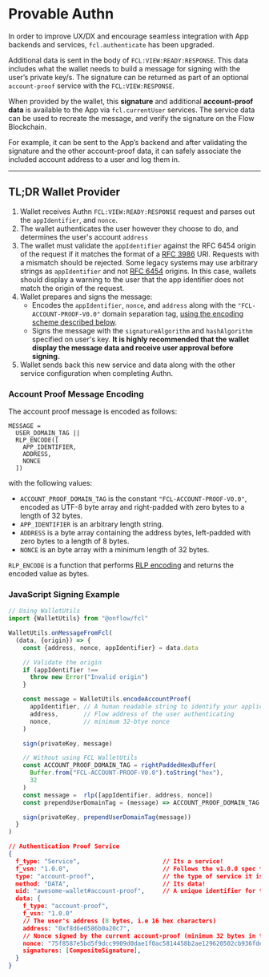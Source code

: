 # Provable Authn

In order to improve UX/DX and encourage seamless integration with App backends and services, `fcl.authenticate` has been upgraded.

Additional data is sent in the body of `FCL:VIEW:READY:RESPONSE`. This data includes what the wallet needs to build a message for signing with the user’s private key/s.
The signature can be returned as part of an optional `account-proof` service with the `FCL:VIEW:RESPONSE`.

When provided by the wallet, this **signature** and additional **account-proof data** is available to the App via `fcl.currentUser` services. The service data can be used to recreate the message, and verify the signature on the Flow Blockchain.

For example, it can be sent to the App’s backend and after validating the signature and the other account-proof data, it can safely associate the included account address to a user and log them in.

---

## TL;DR Wallet Provider

1. Wallet receives Authn `FCL:VIEW:READY:RESPONSE` request and parses out the `appIdentifier`, and `nonce`.
2. The wallet authenticates the user however they choose to do, and determines the user's account `address`
4. The wallet must validate the `appIdentifier` against the RFC 6454 origin of the request if it matches the
   format of a [RFC 3986](https://www.rfc-editor.org/rfc/rfc3986) URI.  Requests with a mismatch should be rejected.  Some legacy systems may use arbitrary strings as `appIdentifier` and not [RFC 6454](https://www.rfc-editor.org/rfc/rfc6454.html) origins. In this case, wallets should display a warning to the user that the app identifier does not match the origin of the request.
5. Wallet prepares and signs the message:
      - Encodes the `appIdentifier`, `nonce`, and `address` along with the `"FCL-ACCOUNT-PROOF-V0.0"` domain separation tag, [using the encoding scheme described below](#account-proof-message-encoding).
      - Signs the message with the `signatureAlgorithm` and `hashAlgorithm` specified on user's key. **It is highly recommended that the wallet display the message data and receive user approval before signing.**
6. Wallet sends back this new service and data along with the other service configuration when completing Authn.

### Account Proof Message Encoding

The account proof message is encoded as follows:

```text
MESSAGE = 
  USER_DOMAIN_TAG ||
  RLP_ENCODE([
    APP_IDENTIFIER, 
    ADDRESS, 
    NONCE
  ])
```

with the following values:

- `ACCOUNT_PROOF_DOMAIN_TAG` is the constant `"FCL-ACCOUNT-PROOF-V0.0"`, encoded as UTF-8 byte array and right-padded with zero bytes to a length of 32 bytes.
- `APP_IDENTIFIER` is an arbitrary length string.
- `ADDRESS` is a byte array containing the address bytes, left-padded with zero bytes to a length of 8 bytes.
- `NONCE` is an byte array with a minimum length of 32 bytes.

`RLP_ENCODE` is a function that performs [RLP encoding](https://eth.wiki/fundamentals/rlp) and returns the encoded value as bytes.

### JavaScript Signing Example

```javascript
// Using WalletUtils
import {WalletUtils} from "@onflow/fcl"

WalletUtils.onMessageFromFcl(
  (data, {origin}) => {
    const {address, nonce, appIdentifier} = data.data

    // Validate the origin
    if (appIdentifier !== 
      throw new Error("Invalid origin")
    }

    const message = WalletUtils.encodeAccountProof(
      appIdentifier, // A human readable string to identify your application during signing
      address,       // Flow address of the user authenticating
      nonce,         // minimum 32-btye nonce
    )

    sign(privateKey, message)

    // Without using FCL WalletUtils
    const ACCOUNT_PROOF_DOMAIN_TAG = rightPaddedHexBuffer(
      Buffer.from("FCL-ACCOUNT-PROOF-V0.0").toString("hex"),
      32
    )
    const message =  rlp([appIdentifier, address, nonce])
    const prependUserDomainTag = (message) => ACCOUNT_PROOF_DOMAIN_TAG + message

    sign(privateKey, prependUserDomainTag(message))    
  }
)
```

```json
// Authentication Proof Service
{
  f_type: "Service",                       // Its a service!
  f_vsn: "1.0.0",                          // Follows the v1.0.0 spec for the service
  type: "account-proof",                   // the type of service it is
  method: "DATA",                          // Its data!
  uid: "awesome-wallet#account-proof",     // A unique identifier for the service            
  data: {
    f_type: "account-proof",
    f_vsn: "1.0.0"
    // The user's address (8 bytes, i.e 16 hex characters)
    address: "0xf8d6e0586b0a20c7",                 
    // Nonce signed by the current account-proof (minimum 32 bytes in total, i.e 64 hex characters)
    nonce: "75f8587e5bd5f9dcc9909d0dae1f0ac5814458b2ae129620502cb936fde7120a",
    signatures: [CompositeSignature],
  }
}
```

